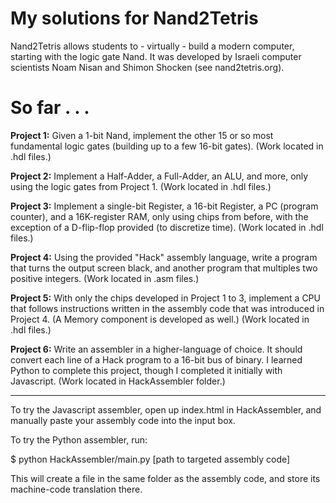 # My solutions for Nand2Tetris

Nand2Tetris allows students to - virtually - build a modern computer, starting with the logic gate Nand. It was developed by Israeli computer scientists Noam Nisan and Shimon Shocken (see nand2tetris.org).

# So far . . .

**Project 1:** Given a 1-bit Nand, implement the other 15 or so most fundamental logic gates (building up to a few 16-bit gates). (Work located in .hdl files.)

**Project 2:** Implement a Half-Adder, a Full-Adder, an ALU, and more, only using the logic gates from Project 1. (Work located in .hdl files.)

**Project 3:** Implement a single-bit Register, a 16-bit Register, a PC (program counter), and a 16K-register RAM, only using chips from before, with the exception of a D-flip-flop provided (to discretize time). (Work located in .hdl files.)

**Project 4:** Using the provided "Hack" assembly language, write a program that turns the output screen black, and another program that multiples two positive integers. (Work located in .asm files.)

**Project 5:** With only the chips developed in Project 1 to 3, implement a CPU that follows instructions written in the assembly code that was introduced in Project 4. (A Memory component is developed as well.) (Work located in .hdl files.)

**Project 6:** Write an assembler in a higher-language of choice. It should convert each line of a Hack program to a 16-bit bus of binary. I learned Python to complete this project, though I completed it initially with Javascript. (Work located in HackAssembler folder.)

* * *

To try the Javascript assembler, open up index.html in HackAssembler, and manually paste your assembly code into the input box.

To try the Python assembler, run:

  $ python HackAssembler/main.py [path to targeted assembly code]

This will create a file in the same folder as the assembly code, and store its machine-code translation there.


